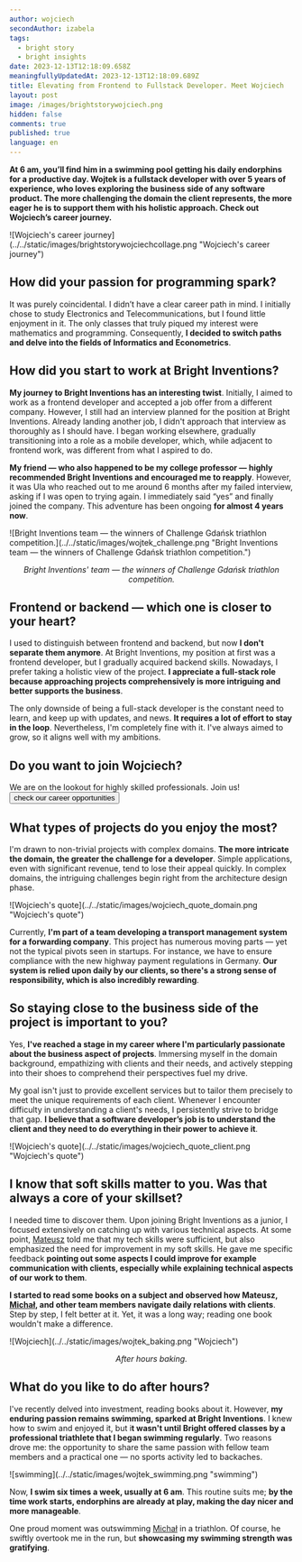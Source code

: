 ```yaml
---
author: wojciech
secondAuthor: izabela
tags:
  - bright story
  - bright insights
date: 2023-12-13T12:18:09.658Z
meaningfullyUpdatedAt: 2023-12-13T12:18:09.689Z
title: Elevating from Frontend to Fullstack Developer. Meet Wojciech
layout: post
image: /images/brightstorywojciech.png
hidden: false
comments: true
published: true
language: en
---
```

**At 6 am, you’ll find him in a swimming pool getting his daily endorphins for a productive day. Wojtek is a fullstack developer with over 5 years of experience, who loves exploring the business side of any software product. The more challenging the domain the client represents, the more eager he is to support them with his holistic approach. Check out Wojciech’s career journey.**

<div className="image">![Wojciech's career journey](../../static/images/brightstorywojciechcollage.png "Wojciech's career journey")</div>

## How did your passion for programming spark?

It was purely coincidental. I didn’t have a clear career path in mind. I initially chose to study Electronics and Telecommunications, but I found little enjoyment in it. The only classes that truly piqued my interest were mathematics and programming. Consequently, **I decided to switch paths and delve into the fields of Informatics and Econometrics**.

## How did you start to work at Bright Inventions?

**My journey to Bright Inventions has an interesting twist**. Initially, I aimed to work as a frontend developer and accepted a job offer from a different company. However, I still had an interview planned for the position at Bright Inventions. Already landing another job, I didn't approach that interview as thoroughly as I should have. I began working elsewhere, gradually transitioning into a role as a mobile developer, which, while adjacent to frontend work, was different from what I aspired to do. 

**My friend — who also happened to be my college professor — highly recommended Bright Inventions and encouraged me to reapply**. However, it was Ula who reached out to me around 6 months after my failed interview, asking if I was open to trying again. I immediately said “yes” and finally joined the company. This adventure has been ongoing **for almost 4 years now**.

<div className="image">![Bright Inventions team — the winners of Challenge Gdańsk triathlon competition.](../../static/images/wojtek_challenge.png "Bright Inventions team — the winners of Challenge Gdańsk triathlon competition.")</div>

*<center>Bright Inventions' team — the winners of Challenge Gdańsk triathlon competition.</center>*

## Frontend or backend — which one is closer to your heart?

I used to distinguish between frontend and backend, but now **I don't separate them anymore**. At Bright Inventions, my position at first was a frontend developer, but I gradually acquired backend skills. Nowadays, I prefer taking a holistic view of the project. **I appreciate a full-stack role because approaching projects comprehensively is more intriguing and better supports the business**.

The only downside of being a full-stack developer is the constant need to learn, and keep up with updates, and news. **It requires a lot of effort to stay in the loop**. Nevertheless, I'm completely fine with it. I've always aimed to grow, so it aligns well with my ambitions.

<div class='block-button'><h2>Do you want to join Wojciech?</h2><div>We are on the lookout for highly skilled professionals. Join us!</div><a href="/career/"><button>check our career opportunities</button></a></div>

## What types of projects do you enjoy the most?

I'm drawn to non-trivial projects with complex domains. **The more intricate the domain, the greater the challenge for a developer**. Simple applications, even with significant revenue, tend to lose their appeal quickly. In complex domains, the intriguing challenges begin right from the architecture design phase.

<div className="image">![Wojciech's quote](../../static/images/wojciech_quote_domain.png "Wojciech's quote")</div>

Currently, **I'm part of a team developing a transport management system for a forwarding company**. This project has numerous moving parts — yet not the typical pivots seen in startups. For instance, we have to ensure compliance with the new highway payment regulations in Germany. **Our system is relied upon daily by our clients, so there's a strong sense of responsibility, which is also incredibly rewarding**.

## So staying close to the business side of the project is important to you?

Yes, **I've reached a stage in my career where I'm particularly passionate about the business aspect of projects**. Immersing myself in the domain background, empathizing with clients and their needs, and actively stepping into their shoes to comprehend their perspectives fuel my drive. 

My goal isn't just to provide excellent services but to tailor them precisely to meet the unique requirements of each client. Whenever I encounter difficulty in understanding a client's needs, I persistently strive to bridge that gap. **I believe that a software developer’s job is to understand the client and they need to do everything in their power to achieve it**.

<div className="image">![Wojciech's quote](../../static/images/wojciech_quote_client.png "Wojciech's quote")</div>

## I know that soft skills matter to you. Was that always a core of your skillset?

I needed time to discover them. Upon joining Bright Inventions as a junior, I focused extensively on catching up with various technical aspects. At some point, [Mateusz](/about-us/mateusz/) told me that my tech skills were sufficient, but also emphasized the need for improvement in my soft skills. He gave me specific feedback **pointing out some aspects I could improve for example communication with clients, especially while explaining technical aspects of our work to them**. 

**I started to read some books on a subject and observed how Mateusz, [Michał](/about-us/michal/), and other team members navigate daily relations with clients**. Step by step, I felt better at it. Yet, it was a long way; reading one book wouldn't make a difference.

<div className="image">![Wojciech](../../static/images/wojtek_baking.png "Wojciech")</div>

*<center>After hours baking.</center>*

## What do you like to do after hours?

I've recently delved into investment, reading books about it. However, **my enduring passion remains swimming, sparked at Bright Inventions**. I knew how to swim and enjoyed it, but i**t wasn't until Bright offered classes by a professional triathlete that I began swimming regularly**. Two reasons drove me: the opportunity to share the same passion with fellow team members and a practical one — no sports activity led to backaches.

<div className="image">![swimming](../../static/images/wojtek_swimming.png "swimming")</div>

Now, **I swim six times a week, usually at 6 am**. This routine suits me; **by the time work starts, endorphins are already at play, making the day nicer and more manageable**.

One proud moment was outswimming [Michał](/about-us/michal/) in a triathlon. Of course, he swiftly overtook me in the run, but **showcasing my swimming strength was gratifying**.
